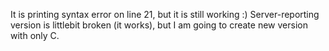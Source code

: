 It is printing syntax error on line 21, but it is still working :)
Server-reporting version is littlebit broken (it works), but I am going to create new version with only C.